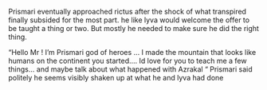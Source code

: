 Prismari eventually approached rictus after the shock of what transpired finally subsided for the most part. he like lyva would welcome the offer to be taught a thing or two. But mostly he needed to make sure he did the right thing. 

“Hello Mr ! I’m Prismari god of heroes ... I made the mountain that looks like humans on the continent you started.... Id love for you to teach me a few things... and maybe talk about what happened with Azrakal “ Prismari said politely he seems visibly shaken up at what he and lyva had done